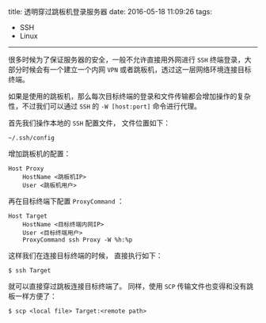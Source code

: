 title: 透明穿过跳板机登录服务器
date: 2016-05-18 11:09:26
tags: 
- SSH 
- Linux
---

很多时候为了保证服务器的安全，一般不允许直接用外网进行 `SSH` 终端登录，大部分时候会有一个建立一个内网 `VPN` 或者跳板机，透过这一层网络环境连接目标终端。

如果是使用的跳板机，那么每次目标终端的登录和文件传输都会增加操作的复杂性，不过我们可以通过 `SSH` 的 `-W [host:port]` 命令进行代理。


<!-- more -->
首先我们操作本地的 `SSH` 配置文件， 文件位置如下：

```
~/.ssh/config
```

增加跳板机的配置：

```ssh
Host Proxy
​    HostName <跳板机IP>
    User <跳板机用户> 
```

再在目标终端下配置 `ProxyCommand` ：

```ssh
Host Target
    HostName <目标终端内网IP>
    User <目标终端用户>
    ProxyCommand ssh Proxy -W %h:%p
```

这样我们在连接目标终端的时候， 直接执行如下：

```shell
$ ssh Target
```

就可以直接穿过跳板连接目标终端了。 同样，使用 `SCP` 传输文件也变得和没有跳板一样方便了：

```shell
$ scp <local file> Target:<remote path>
```

